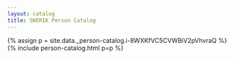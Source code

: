 ```yaml
---
layout: catalog
title: SWERIK Person Catalog
---
```

{% assign p = site.data._person-catalog.i-8WXKfVC5CVWBiV2pVhvraQ %}
{% include person-catalog.html p=p %}

